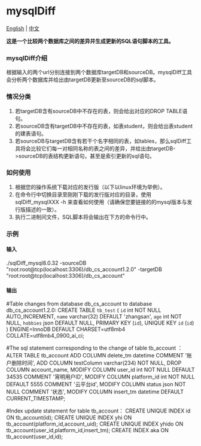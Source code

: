 # mysqlDiff

[English](./README.md) | [中文](./README-zh.md)



**这是一个比较两个数据库之间的差异并生成更新的SQL语句脚本的工具。**



### mysqlDiff介绍



根据输入的两个url分别连接到两个数据库targetDB和sourceDB。mysqlDIff工具会分析两个数据库并给出由targetDB更新至sourceDB的sql脚本。



### 情况分类

1. 若targetDB含有sourceDB中不存在的表，则会给出对应的DROP TABLE语句。
2. 若sourceDB含有targetDB中不存在的表，如表student，则会给出表student的建表语句。
3. 若sourceDB与targetDB含有若干个名字相同的表，如tables，那么sqlDiff工具将会比较它们每一对相同名称的表之间的差异，并给出由targetDB->sourceDB的表结构更新语句，甚至是索引更新的sql语句。



### 如何使用

1. 根据您的操作系统下载对应的发行版（以下以linux环境为举例）。
2. 在命令行中切换目录至刚刚下载的发行版对应的目录，使用 sqlDiff_mysqlXXX -h 来查看如何使用（请确保您要链接的的mysql版本与发行版描述的一致）。
3. 执行二进制问文件，SQL脚本将会输出在下方的命令行中。





### 示例



#### 输入

./sqlDiff_mysql8.0.32 -sourceDB "root:root@tcp(localhost:3306)/db_cs_account1.2.0" -targetDB "root:root@tcp(localhost:3306)/db_cs_account"

#### 输出

#Table changes from database db_cs_account to database db_cs_account1.2.0:
CREATE TABLE `tb_test` (
  `id` int NOT NULL AUTO_INCREMENT,
  `name` varchar(32) DEFAULT 'zhangsan',
  `age` int NOT NULL,
  `hobbies` json DEFAULT NULL,
  PRIMARY KEY (`id`),
  UNIQUE KEY `id` (`id`)
) ENGINE=InnoDB DEFAULT CHARSET=utf8mb4 COLLATE=utf8mb4_0900_ai_ci;


#The sql statement corresponding to the change of table tb_account ：
ALTER TABLE tb_account
ADD COLUMN delete_tm datetime COMMENT '账户删除时间',
ADD COLUMN testColumn varchar(234) NOT NULL,
DROP COLUMN account_name,
MODIFY COLUMN user_id int NOT NULL DEFAULT 34535 COMMENT '宵明用户ID',
MODIFY COLUMN platform_id int NOT NULL DEFAULT 5555 COMMENT '云平台id',
MODIFY COLUMN status json NOT NULL COMMENT '状态',
MODIFY COLUMN insert_tm datetime DEFAULT CURRENT_TIMESTAMP;


#Index update statement for table tb_account：
CREATE UNIQUE INDEX id ON tb_account(id);
CREATE UNIQUE INDEX yhi ON tb_account(platform_id,account_uid);
CREATE UNIQUE INDEX yhido ON tb_account(user_id,platform_id,insert_tm);
CREATE INDEX aka ON tb_account(user_id,id);















